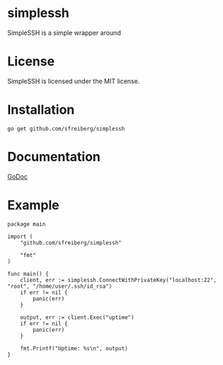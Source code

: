 simplessh
=========

SimpleSSH is a simple wrapper around 

License
=======

SimpleSSH is licensed under the MIT license.

Installation
============
`go get github.com/sfreiberg/simplessh`

Documentation
=============
[GoDoc](http://godoc.org/github.com/sfreiberg/simplessh)

Example
=======

```
package main

import (
	"github.com/sfreiberg/simplessh"

	"fmt"
)

func main() {
	client, err := simplessh.ConnectWithPrivateKey("localhost:22", "root", "/home/user/.ssh/id_rsa")
	if err != nil {
		panic(err)
	}

	output, err := client.Exec("uptime")
	if err != nil {
		panic(err)
	}

	fmt.Printf("Uptime: %s\n", output)
}

```
